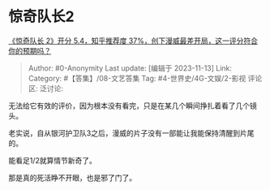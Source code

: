 # 惊奇队长2
[《惊奇队长 2》开分 5.4，知乎推荐度 37%，创下漫威最差开局，这一评分符合你的预期吗？](https://www.zhihu.com/question/629838237/answer/3285341543)

> Author: #0-Anonymity
> Last update: [编辑于 2023-11-13]
> Link:
> Category: #【答集】/08-文艺答集 
> Tag: #4-世界史/4G-文娱/2-影视 
> 评论区:
> 泛讨论:

无法给它有效的评价，因为根本没有看完，只是在某几个瞬间挣扎着看了几个镜头。

老实说，自从银河护卫队3之后，漫威的片子没有一部能让我能保持清醒到片尾的。

能看足1/2就算情节新奇了。

那是真的死活睁不开眼，也是邪了门了。